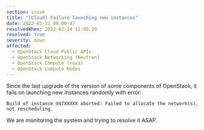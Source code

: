 ```yaml
---
section: issue
title: "[Cloud] Failure launching new instances"
date: 2022-01-31 08:00:47
resolvedWhen: 2022-02-14 11:00:20
resolved: true
severity: down
affected:
  - OpenStack Cloud Public APIs
  - OpenStack Networking (Neutron)
  - OpenStack Compute (nova)
  - OpenStack Compute Nodes
---
```

Since the last upgrade of the version of some components of OpenStack, it fails on launching new instances randomly with error:

    Build of instance d47XXXXX aborted: Failed to allocate the network(s), not rescheduling.

We are monitoring the system and trying to resolve it ASAP.
